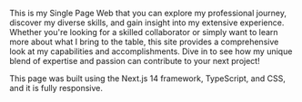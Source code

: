 This is my Single Page Web that you can explore my professional journey, discover my diverse skills, and gain insight into my extensive experience. Whether you're looking for a skilled collaborator or simply want to learn more about what I bring to the table, this site provides a comprehensive look at my capabilities and accomplishments. Dive in to see how my unique blend of expertise and passion can contribute to your next project!

This page was built using the Next.js 14 framework, TypeScript, and CSS, and it is fully responsive.
